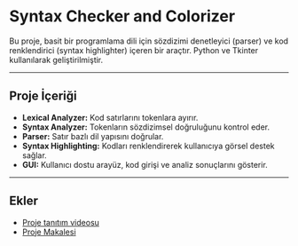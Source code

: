 # Syntax Checker and Colorizer
Bu proje, basit bir programlama dili için sözdizimi denetleyici (parser) ve kod renklendirici (syntax highlighter) içeren bir araçtır.
Python ve Tkinter kullanılarak geliştirilmiştir.

---

## Proje İçeriği

* **Lexical Analyzer:** Kod satırlarını tokenlara ayırır.
* **Syntax Analyzer:** Tokenların sözdizimsel doğruluğunu kontrol eder.
* **Parser:** Satır bazlı dil yapısını doğrular.
* **Syntax Highlighting:** Kodları renklendirerek kullanıcıya görsel destek sağlar.
* **GUI:** Kullanıcı dostu arayüz, kod girişi ve analiz sonuçlarını gösterir.

---

## Ekler
* [Proje tanıtım videosu](https://youtu.be/6e-kMc6rbUY?si=4YAtCGIsT2AyF_WL)
* [Proje Makalesi](https://medium.com/@ismihankrmz/ger%C3%A7ek-zamanli-s%C3%B6di%CC%87zi%CC%87mi%CC%87-denetleyi%CC%87ci%CC%87-ve-renklendi%CC%87ri%CC%87ci%CC%87-f3e74b34e9d0)
